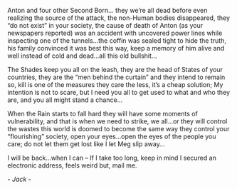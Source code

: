 Anton and four other Second Born… they we’re all dead before even realizing the source of the attack, the non-Human bodies disappeared, they “do not exist” in your society, the cause of death of Anton (as your newspapers reported) was an accident with uncovered power lines while inspecting one of the tunnels…the coffin was sealed tight to hide the truth, his family convinced it was best this way, keep a memory of him alive and well instead of cold and dead…all this old bullshit…

The Shades keep you all on the leash, they are the head of States of your countries, they are the “men behind the curtain” and they intend to remain so, kill is one of the measures they care the less, it’s a cheap solution; My intention is not to scare, but I need you all to get used to what and who they are, and you all might stand a chance…

When the Rain starts to fall hard they will have some moments of vulnerability, and that is when we need to strike, we all…or they will control the wastes this world is doomed to become the same way they control your “flourishing” society, open your eyes…open the eyes of the people you care; do not let them get lost like I let Meg slip away…

I will be back…when I can – If I take too long, keep in mind I secured an electronic address, feels weird but, mail me.

\- *Jack* \-
